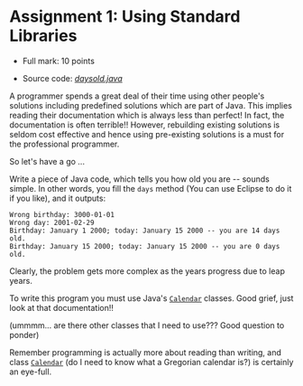 # Assignment 1: Using Standard Libraries

  - Full mark: 10 points

  - Source code: [*daysold.java*][Code1]

A programmer spends a great deal of their time using other people's solutions including predefined solutions which are
part of Java. This implies reading their documentation which is always less than perfect! In fact, the documentation is
often terrible!! However, rebuilding existing solutions is seldom cost effective and hence using pre-existing solutions
is a must for the professional programmer.

So let's have a go ...

Write a piece of Java code, which tells you how old you are -- sounds simple. In other words, you fill the `days` method
(You can use Eclipse to do it if you like), and it outputs:

```
Wrong birthday: 3000-01-01
Wrong day: 2001-02-29
Birthday: January 1 2000; today: January 15 2000 -- you are 14 days old.
Birthday: January 15 2000; today: January 15 2000 -- you are 0 days old.
```

Clearly, the problem gets more complex as the years progress due to leap years.

To write this program you must use Java's [`Calendar`][API1] classes. Good grief, just look at that documentation!!

(ummmm... are there other classes that I need to use??? Good question to ponder)

Remember programming is actually more about reading than writing, and class [`Calendar`][API1] (do I need to know what a
Gregorian calendar is?) is certainly an eye-full.


[Code1]: https://github.com/MarcoXZh/OOPJavaCourse/blob/master/Assignment1%20Using%20Standard%20Libraries/daysold.java
[API1]: http://docs.oracle.com/javase/8/docs/api/java/util/Calendar.html
